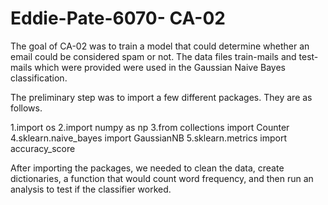 # Eddie-Pate-6070- CA-02

The goal of CA-02 was to train a model that could determine whether an email could be considered spam or not. The data files train-mails and test-mails which were provided were used in the Gaussian Naive Bayes classification.

The preliminary step was to import a few different packages. They are as follows.

1.import os
2.import numpy as np
3.from collections import Counter
4.sklearn.naive_bayes import GaussianNB
5.sklearn.metrics import accuracy_score

After importing the packages, we needed to clean the data, create dictionaries, a function that would count word frequency, and then run an analysis to test if the classifier worked.
